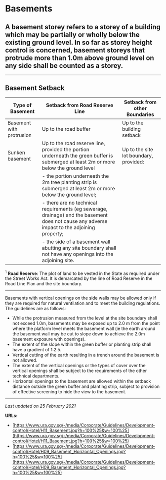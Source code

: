 # Basements

## A basement storey refers to a storey of a building which may be partially or wholly below the existing ground level. In so far as storey height control is concerned, basement storeys that protrude more than 1.0m above ground level on any side shall be counted as a storey.

---

## Basement Setback
Type of Basement | Setback from Road Reserve Line | Setback from other Boundaries
--- | --- | ---
Basement with protrusion | Up to the road buffer | Up to the building setback
Sunken basement | Up to the road reserve line, provided the portion underneath the green buffer is submerged at least 2m or more below the ground level | Up to the site lot boundary, provided: 
| | - the portion underneath the 2m tree planting strip is submerged at least 2m or more below the ground level; 
| | - there are no technical requirements (eg sewerage, drainage) and the basement does not cause any adverse impact to the adjoining property; 
| | - the side of a basement wall abutting any site boundary shall not have any openings into the adjoining site. 

<sup>1</sup> **Road Reserve**: The plot of land to be vested in the State as required under the Street Works Act. It is demarcated by the line of Road Reserve in the Road Line Plan and the site boundary.

---

Basements with vertical openings on the side walls may be allowed only if they are required for natural ventilation and to meet the building regulations. The guidelines are as follows:
- While the protrusion measured from the level at the site boundary shall not exceed 1.0m, basements may be exposed up to 2.0 m from the point where the platform level meets the basement wall (ie the earth around the basement wall may be cut to slope down to achieve the 2.0m basement exposure with openings).
- The extent of the slope within the green buffer or planting strip shall have a gradient of 1:2.5.
- Vertical cutting of the earth resulting in a trench around the basement is not allowed.
- The extent of the vertical openings or the types of cover over the vertical openings shall be subject to the requirements of the other technical departments.
- Horizontal openings to the basement are allowed within the setback distance outside the green buffer and planting strip, subject to provision of effective screening to hide the view to the basement.

---

*Last updated on 25 February 2021*

**URLs:**
- [https://www.ura.gov.sg/-/media/Corporate/Guidelines/Development-control/Hotel/H11_Basement.jpg?h=100%25&w=100%25](https://www.ura.gov.sg/-/media/Corporate/Guidelines/Development-control/Hotel/H11_Basement.jpg?h=100%25&w=100%25)
- [https://www.ura.gov.sg/-/media/Corporate/Guidelines/Development-control/Hotel/H09_Basement_Horizontal_Openings.jpg?h=100%25&w=100%25](https://www.ura.gov.sg/-/media/Corporate/Guidelines/Development-control/Hotel/H09_Basement_Horizontal_Openings.jpg?h=100%25&w=100%25)
